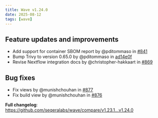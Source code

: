 ```yaml
---
title: Wave v1.24.0
date: 2025-08-12
tags: [wave]
---
```


## Feature updates and improvements

- Add support for container SBOM report by @pditommaso in [#841](https://github.com/seqeralabs/wave/pull/841)
- Bump Trivy to version 0.65.0 by @pditommaso in [ad14e0f](https://github.com/seqeralabs/wave/commit/ad14e0f2b3be54ec7fcad43db511033956d2fdbc)
- Revise Nextflow integration docs by @christopher-hakkaart in [#869](https://github.com/seqeralabs/wave/pull/869)

## Bug fixes

- Fix views by @munishchouhan in [#877](https://github.com/seqeralabs/wave/pull/877)
- Fix build view by @munishchouhan in [#876](https://github.com/seqeralabs/wave/pull/876)

**Full changelog**: https://github.com/seqeralabs/wave/compare/v1.23.1...v1.24.0
